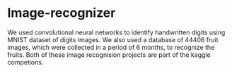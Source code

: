 # Image-recognizer
We used convolutional neural networks to identify handwritten digits using MNIST dataset of digits images. We also used a database of 44406 fruit images, which were collected in a period of 6 months, to recognize the fruits. Both of these image recognision projects are part of the kaggle competions.
